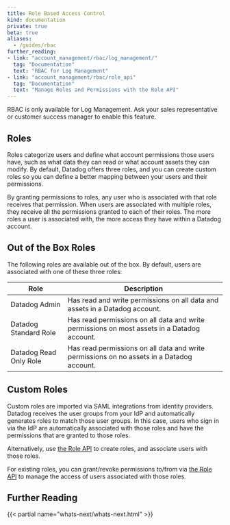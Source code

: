 ```yaml
---
title: Role Based Access Control
kind: documentation
private: true
beta: true
aliases:
  - /guides/rbac
further_reading:
- link: "account_management/rbac/log_management/"
  tag: "Documentation"
  text: "RBAC for Log Management"
- link: "account_management/rbac/role_api"
  tag: "Documentation"
  text: "Manage Roles and Permissions with the Role API"
---
```


<div class="alert alert-warning">
RBAC is only available for Log Management. Ask your sales representative or customer success manager to enable this feature.
</div>

## Roles

Roles categorize users and define what account permissions those users have, such as what data they can read or what account assets they can modify. By default, Datadog offers three roles, and you can create custom roles so you can define a better mapping between your users and their permissions.

By granting permissions to roles, any user who is associated with that role receives that permission. When users are associated with multiple roles, they receive all the permissions granted to each of their roles. The more roles a user is associated with, the more access they have within a Datadog account.

## Out of the Box Roles

The following roles are available out of the box. By default, users are associated with one of these three roles:

| Role                   | Description                                                                                 |
|------------------------|---------------------------------------------------------------------------------------------|
| Datadog Admin          | Has read and write permissions on all data and assets in a Datadog account.                 |
| Datadog Standard Role  | Has read permissions on all data and write permissions on most assets in a Datadog account. |
| Datadog Read Only Role | Has read permissions on all data and write permissions on no assets in a Datadog account.   |

## Custom Roles

Custom roles are imported via SAML integrations from identity providers. Datadog receives the user groups from your IdP and automatically generates roles to match those user groups. In this case, users who sign in via the IdP are automatically associated with those roles and have the permissions that are granted to those roles. 

Alternatively, use [the Role API][1] to create roles, and associate users with those roles.

For existing roles, you can grant/revoke permissions to/from via [the Role API][1] to manage the access of users associated with those roles.

## Further Reading

{{< partial name="whats-next/whats-next.html" >}}

[1]: /account_management/rbac/role_api
